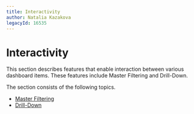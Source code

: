 ```yaml
---
title: Interactivity
author: Natalia Kazakova
legacyId: 16535
---
```

# Interactivity
This section describes features that enable interaction between various dashboard items. These features include Master Filtering and Drill-Down.

The section consists of the following topics.
* [Master Filtering](interactivity/master-filtering.md)
* [Drill-Down](interactivity/drill-down.md)